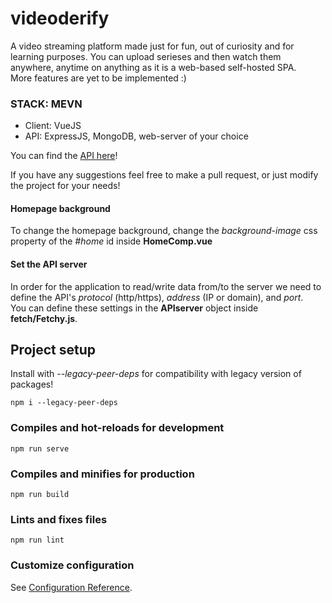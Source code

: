 # videoderify
A video streaming platform made just for fun, out of curiosity and for learning purposes.
You can upload serieses and then watch them anywhere, anytime on anything as it is a web-based self-hosted SPA.<br>
More features are yet to be implemented :)

### STACK: MEVN
- Client: VueJS
- API: ExpressJS, MongoDB, web-server of your choice

You can find the [API here](https://github.com/anymus0/videoderify-API/)!

If you have any suggestions feel free to make a pull request, or just modify the project for your needs!

#### Homepage background
To change the homepage background, change the *background-image* css property of the *#home* id inside **HomeComp.vue**

#### Set the API server
In order for the application to read/write data from/to the server we need to define the API's *protocol* (http/https), *address* (IP or domain), and *port*. <br>
You can define these settings in the **APIserver** object inside **fetch/Fetchy.js**.

## Project setup
Install with *--legacy-peer-deps* for compatibility with legacy version of packages!
```
npm i --legacy-peer-deps
```

### Compiles and hot-reloads for development
```
npm run serve
```

### Compiles and minifies for production
```
npm run build
```

### Lints and fixes files
```
npm run lint
```

### Customize configuration
See [Configuration Reference](https://cli.vuejs.org/config/).

